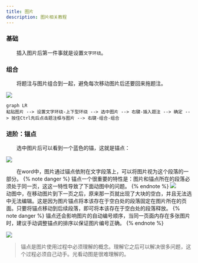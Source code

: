 ```yaml
---
title: 图片
description: 图片相关教程
---
```


### 基础

&emsp;&emsp;插入图片后第一件事就是设置`文字环绕`。

### 组合

&emsp;&emsp;将题注与图片组合到一起，避免每次移动图片后还要回来拖题注。

![](http://qiniu.zkytech.top/动画(29).gif)

```mermaid
graph LR
粘贴图片 --> 设置文字环绕-上下型环绕 --> 选中图片 --> 右键-插入题注 --> 确定 --> 按住Ctrl先后点击题注框与图片 --> 右键-组合-组合
```



### 进阶：锚点

&emsp;&emsp;选中图片后可以看到一个蓝色的锚，这就是锚点：

![](http://qiniu.zkytech.top/image-20200416142937447.png)

&emsp;&emsp;在word中，图片通过锚点依附在文字段落上，可以将图片视为这个段落的一部分。
{% note danger %}
锚点一个很重要的特性是：图片和锚点所在的段落必须处于同一页，这这一特性导致了下面动图中的问题。
{% endnote %}
![](http://qiniu.zkytech.top/动画(30).gif)
&emsp;&emsp;动图中，在移动图片到下一页之后，原来那一页就出现了大块的空白，并且无法选中无法编辑。这是因为图片锚点将本该存在于空白处的段落固定在图片所在的页面。只要将锚点移动到后续段落，即可将本该存在于空白处的段落释放。
{% note danger %}
锚点还会影响图片的自动编号顺序，当同一页面内存在多张图片时，建议手动调整锚点的排序以保证图片编号正确。
{% endnote %}

![](http://qiniu.zkytech.top/动画(31).gif)

> 锚点是图片使用过程中必须理解的概念。理解它之后可以解决很多问题，这个过程必须自己动手。光看动图是很难理解的。








